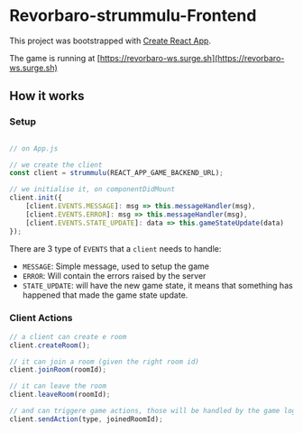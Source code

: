 # Revorbaro-strummulu-Frontend
This project was bootstrapped with [Create React App](https://github.com/facebook/create-react-app).

The game is running at [https://revorbaro-ws.surge.sh](https://revorbaro-ws.surge.sh)

## How it works

### Setup

```js

// on App.js

// we create the client
const client = strummulu(REACT_APP_GAME_BACKEND_URL);

// we initialise it, on componentDidMount
client.init({
    [client.EVENTS.MESSAGE]: msg => this.messageHandler(msg),
    [client.EVENTS.ERROR]: msg => this.messageHandler(msg),
    [client.EVENTS.STATE_UPDATE]: data => this.gameStateUpdate(data)
});
```

There are 3 type of `EVENTS` that a `client` needs to handle: 
- `MESSAGE`: Simple message, used to setup the game
- `ERROR`: Will contain the errors raised by the server
- `STATE_UPDATE`: will have the new game state, it means that something has happened that made the game state update.

### Client Actions

```js
// a client can create e room
client.createRoom();

// it can join a room (given the right room id)
client.joinRoom(roomId);

// it can leave the room
client.leaveRoom(roomId);

// and can triggere game actions, those will be handled by the game logic class on the server
client.sendAction(type, joinedRoomId);

```
